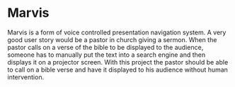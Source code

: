 # Marvis
Marvis is a form of voice controlled presentation navigation system. A very good user story would be a pastor in church giving a sermon. When the pastor calls on a verse of the bible to be displayed to the audience, someone has to manually put the text into a search engine and then displays it on a projector screen. With this project the pastor should be able to call on a bible verse and have it displayed to his audience without human intervention.
